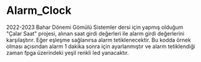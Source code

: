 # Alarm_Clock
2022-2023 Bahar Dönemi Gömülü Sistemler dersi için yapmış olduğum "Çalar Saat" projesi, alınan saat girdi değerleri ile alarm girdi değerlerini karşılaştırır. Eğer eşleşme sağlanırsa alarm tetiklenecektir. Bu kodda örnek olması açısından alarm 1 dakika sonra için ayarlanmıştır ve alarm tetiklendiği zaman fpga üzerindeki yeşil renkli led yanacaktır.

